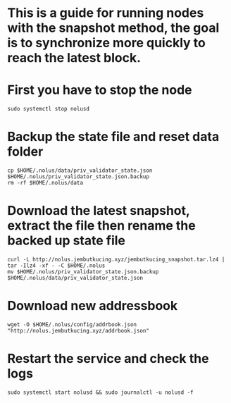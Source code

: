 # This is a guide for running nodes with the snapshot method, the goal is to synchronize more quickly to reach the latest block.

# First you have to stop the node
```
sudo systemctl stop nolusd
```

# Backup the state file and reset data folder
```
cp $HOME/.nolus/data/priv_validator_state.json $HOME/.nolus/priv_validator_state.json.backup
rm -rf $HOME/.nolus/data
```

# Download the latest snapshot, extract the file then rename the backed up state file
```
curl -L http://nolus.jembutkucing.xyz/jembutkucing_snapshot.tar.lz4 | tar -Ilz4 -xf - -C $HOME/.nolus
mv $HOME/.nolus/priv_validator_state.json.backup $HOME/.nolus/data/priv_validator_state.json
```

# Download new addressbook
```
wget -O $HOME/.nolus/config/addrbook.json "http://nolus.jembutkucing.xyz/addrbook.json"
```

# Restart the service and check the logs
```
sudo systemctl start nolusd && sudo journalctl -u nolusd -f
```





